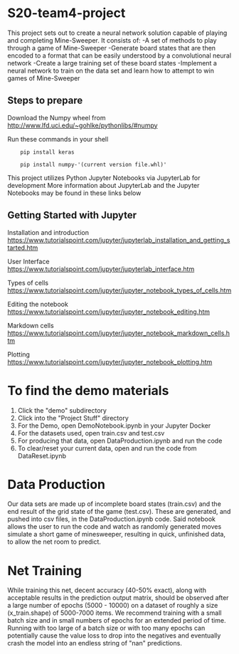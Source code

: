 # S20-team4-project
This project sets out to create a neural network solution capable of playing and completing Mine-Sweeper. 
It consists of:
-A set of methods to play through a game of Mine-Sweeper
-Generate board states that are then encoded to a format that can be easily understood by a convolutional neural network
-Create a large training set of these board states
-Implement a neural network to train on the data set and learn how to attempt to win games of Mine-Sweeper

## Steps to prepare
Download the Numpy wheel from 
    http://www.lfd.uci.edu/~gohlke/pythonlibs/#numpy
    
Run these commands in your shell
        
        pip install keras
        
        pip install numpy-'(current version file.whl)'
        
This project utilizes Python Jupyter Notebooks via JupyterLab for development
More information about JupyterLab and the Jupyter Notebooks may be found in these links below

## Getting Started with Jupyter

Installation and introduction
https://www.tutorialspoint.com/jupyter/jupyterlab_installation_and_getting_started.htm

User Interface
https://www.tutorialspoint.com/jupyter/jupyterlab_interface.htm

Types of cells
https://www.tutorialspoint.com/jupyter/jupyter_notebook_types_of_cells.htm

Editing the notebook
https://www.tutorialspoint.com/jupyter/jupyter_notebook_editing.htm

Markdown cells
https://www.tutorialspoint.com/jupyter/jupyter_notebook_markdown_cells.htm

Plotting
https://www.tutorialspoint.com/jupyter/jupyter_notebook_plotting.htm

# To find the demo materials
1. Click the "demo" subdirectory
2. Click into the "Project Stuff" directory
3. For the Demo, open DemoNotebook.ipynb in your Jupyter Docker
4. For the datasets used, open train.csv and test.csv
5. For producing that data, open DataProduction.ipynb and run the code
6. To clear/reset your current data, open and run the code from DataReset.ipynb

# Data Production

Our data sets are made up of incomplete board states (train.csv) and the end result of the grid state of the game (test.csv). These are generated, and pushed into csv files, in the DataProduction.ipynb code. Said notebook allows the user to run the code and watch as randomly generated moves simulate a short game of minesweeper, resulting in quick, unfinished data, to allow the net room to predict.

# Net Training

While training this net, decent accuracy (40-50% exact), along with acceptable results in the prediction output matrix, should be observed after a large number of epochs (5000 - 10000) on a dataset of roughly a size (x_train.shape) of 5000-7000 items. We recommend training with a small batch size and in small numbers of epochs for an extended period of time. Running with too large of a batch size or with too many epochs can potentially cause the value loss to drop into the negatives and eventually crash the model into an endless string of "nan" predictions.
